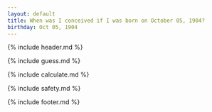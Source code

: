 ```yaml
---
layout: default
title: When was I conceived if I was born on October 05, 1904?
birthday: Oct 05, 1904
---
```


{% include header.md %}

{% include guess.md %}

{% include calculate.md %}

{% include safety.md %}

{% include footer.md %}



